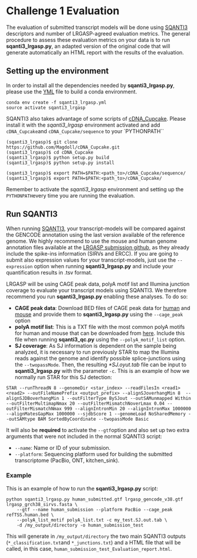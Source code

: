 # Challenge 1 Evaluation

The evaluation of submitted transcript models will be done using [SQANTI3](https://github.com/ConesaLab/SQANTI3) descriptors and number of LRGASP-agreed evaluation metrics. The general procedure to assess these evaluation metrics on your data is to run **sqanti3_lrgasp.py**, an adapted version of the original code that will generate automatically an HTML report with the results of the evaluation.

## Setting up the environment

In order to install all the dependencies needed by **sqanti3_lrgasp.py**, please use the [YML](https://github.com/LRGASP/lrgasp-submissions/tree/fran/bin/sqanti3_evaluation/sqanti3_lrgasp.yml) file to build a conda environment. 
```
conda env create -f sqanti3_lrgasp.yml
source activate sqanti3_lrgasp
```

SQANTI3 also takes advantage of some scripts of [cDNA_Cupcake](https://github.com/Magdoll/cDNA_Cupcake/wiki#install). Please install it with the *sqanti3_lrgasp* environment activated and add `cDNA_Cupcake`and `cDNA_Cupcake/sequence` to your `PYTHONPATH``

```
(sqanti3_lrgasp)$ git clone https://github.com/Magdoll/cDNA_Cupcake.git
(sqanti3_lrgasp)$ cd cDNA_Cupcake
(sqanti3_lrgasp)$ python setup.py build
(sqanti3_lrgasp)$ python setup.py install

(sqanti3_lrgasp)$ export PATH=$PATH:<path_to>/cDNA_Cupcake/sequence/
(sqanti3_lrgasp)$ export PATH=$PATH:<path_to>/cDNA_Cupcake/

```

Remember to activate the *sqanti3_lrgasp* environment and setting up the `PYTHONPATH`every time you are running the evaluation.

## Run SQANTI3

When running [SQANTI3](https://github.com/ConesaLab/SQANTI3), your transcript-models will be compared against the GENCODE annotation using the last version available of the reference genome. We highly recommend to use the mouse and human genome annotation files available at the [LRGASP submission github](https://github.com/LRGASP/lrgasp-submissions/blob/master/docs/reference-genomes.md), as they already include the spike-ins information (SIRVs and ERCC). If you are going to submit also expression values for your transcript-models, just use the `--expression` option when running **sqanti3_lrgasp.py** and include your quantification results in .tsv format.

LRGASP will be using CAGE peak data, polyA motif list and Illumina junction coverage to evaluate your transcript models using SQANTI3. We therefore recommend you run **sqanti3_lrgasp.py** enabling these analyses. To do so:

-   **CAGE peak data**:  Download BED files of CAGE peak data for [human](https://github.com/LRGASP/lrgasp-submissions/tree/fran/bin/sqanti3_evaluation/utilities/refTSS.human.bed) and [mouse](https://github.com/LRGASP/lrgasp-submissions/tree/fran/bin/sqanti3_evaluation/utilities/refTSS.mouse.bed) and provide them to **sqanti3_lrgasp.py** using the `--cage_peak` option
-   **polyA motif list**: This is a TXT file with the most common polyA motifs for human and mouse that can be downloaded from [here](https://github.com/LRGASP/lrgasp-submissions/tree/fran/bin/sqanti3_evaluation/utilities/polyA_list.txt). Include this file when running **sqanti3_qc.py** using the `--polyA_motif_list` option.
-   **SJ coverage**:  As SJ information is dependent on the sample being analyzed, it is necessary to run previously STAR to map the Illumina reads against the genome and identify possible splice-junctions using the `--twopassMode`. Then, the resulting _*SJ.oyut.tab_ file can be input to **sqanti3_lrgasp.py** with the parameter `-c`. This is an example of how we normally run STAR for this SJ detection:

```
STAR --runThreadN 8 --genomeDir <star_index> --readFilesIn <read1> <read2> --outFileNamePrefix <output_prefix> --alignSJoverhangMin 8  --alignSJDBoverhangMin 1 --outFilterType BySJout --outSAMunmapped Within --outFilterMultimapNmax 20 --outFilterMismatchNoverLmax 0.04 --outFilterMismatchNmax 999 --alignIntronMin 20 --alignIntronMax 1000000 --alignMatesGapMax 1000000 --sjdbScore 1 --genomeLoad NoSharedMemory --outSAMtype BAM SortedByCoordinate --twopassMode Basic
```

It will also be **required** to activate the `--gtf`option and also set up two extra arguments that were not included in the normal SQANTI3 script:
 - `--name`:  Name or ID of your submission.
 - `--platform`: Sequencing platform used for building the submitted transcriptome (PacBio, ONT, kitchen_sink). 


### Example

This is an example of how to run the **sqanti3_lrgasp.py** script:

```
python sqanti3_lrgasp.py human_submitted.gtf lrgasp_gencode_v38.gtf lrgasp_grch38_sirvs.fasta \
	--gtf --name human_submission --platform PacBio --cage_peak refTSS.human.bed \
	--polyA_list_motif polyA_list.txt -c my_test.SJ.out.tab \
	-d /my_output/directory -o human_submission_test
```

This will generate in `/my_output/directory` the two main SQANTI3 outputs (`*_classification.txt`and `*_junctions.txt`) and a HTML file that will be called, in this case, `human_submission_test_Evaluation_report.html`.


